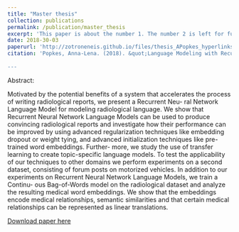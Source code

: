 ```yaml
---
title: "Master thesis"
collection: publications
permalink: /publication/master_thesis
excerpt: 'This paper is about the number 1. The number 2 is left for future work.'
date: 2018-30-03
paperurl: 'http://zotroneneis.github.io/files/thesis_APopkes_hyperlinks.pdf'
citation: 'Popkes, Anna-Lena. (2018). &quot;Language Modeling with Recurrent Neural Networks - Using Transfer Learning to Perform Radiological Sentence Completion.&quot;
  
---
```


Abstract: 

Motivated by the potential benefits of a system that accelerates the process of writing radiological reports, we present a Recurrent Neu- ral Network Language Model for modeling radiological language.  We show that Recurrent Neural Network Language Models can be used to produce convincing radiological reports and investigate how their performance can be improved by using advanced regularization techniques like embedding dropout or weight tying, and advanced initialization techniques like pre-trained word embeddings. Further- more, we study the use of transfer learning to create topic-specific language models. To test the applicability of our techniques to other domains we perform experiments on a second dataset, consisting of forum posts on motorized vehicles. In addition to our experiments on Recurrent Neural Network Language Models, we train a Continu- ous Bag-of-Words model on the radiological dataset and analyze the resulting medical word embeddings. We show that the embeddings encode medical relationships, semantic similarities and that certain medical relationships can be represented as linear translations.

[Download paper here](http://zotroneneis.github.io/files/thesis_APopkes_hyperlinks.pdf)

<!-- Recommended citation: Your Name, You. (2009). "Paper Title Number 1." <i>Journal 1</i>. 1(1). -->
